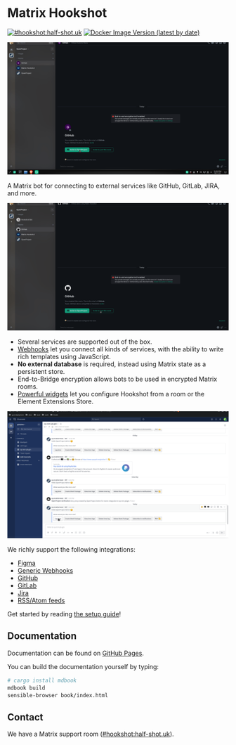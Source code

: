 Matrix Hookshot
===============

[![#hookshot:half-shot.uk](https://img.shields.io/matrix/hookshot:half-shot.uk.svg?server_fqdn=chaotic.half-shot.uk&label=%23hookshot:half-shot.uk&logo=matrix)](https://matrix.to/#/#hookshot:half-shot.uk)
[![Docker Image Version (latest by date)](https://img.shields.io/docker/v/halfshot/matrix-hookshot?sort=semver)](https://hub.docker.com/r/halfshot/matrix-hookshot)

![githubDemo](githubDemo.gif)

A Matrix bot for connecting to external services like GitHub, GitLab, JIRA, and more.

![githubIssuesDemo](githubIssuesDemo.gif)

- Several services are supported out of the box.
- [Webhooks](https://matrix-org.github.io/matrix-hookshot/latest/setup/webhooks.html) let you connect all kinds of services, with the ability to write rich templates using JavaScript.
- **No external database** is required, instead using Matrix state as a persistent store.
- End-to-Bridge encryption allows bots to be used in encrypted Matrix rooms.
- [Powerful widgets](https://matrix-org.github.io/matrix-hookshot/latest/advanced/widgets.html) let you configure Hookshot from a room or the Element Extensions Store.

![OpenProjectGenericWebhook](OpenProjectGenericWebhook.gif)

We richly support the following integrations:

- [Figma](https://matrix-org.github.io/matrix-hookshot/latest/setup/figma.html)
- [Generic Webhooks](https://matrix-org.github.io/matrix-hookshot/latest/setup/webhooks.html)
- [GitHub](https://matrix-org.github.io/matrix-hookshot/latest/setup/github.html)
- [GitLab](https://matrix-org.github.io/matrix-hookshot/latest/setup/gitlab.html)
- [Jira](https://matrix-org.github.io/matrix-hookshot/latest/setup/jira.html)
- [RSS/Atom feeds](https://matrix-org.github.io/matrix-hookshot/latest/setup/feeds.html)

Get started by reading [the setup guide](https://matrix-org.github.io/matrix-hookshot/latest/setup.html)!


## Documentation

Documentation can be found on [GitHub Pages](https://matrix-org.github.io/matrix-hookshot).

You can build the documentation yourself by typing:
```sh
# cargo install mdbook
mdbook build
sensible-browser book/index.html
```

## Contact

We have a Matrix support room ([#hookshot:half-shot.uk](https://matrix.to/#/#hookshot:half-shot.uk)).
